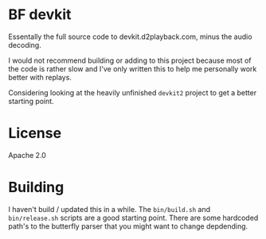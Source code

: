 BF devkit
=========

Essentally the full source code to devkit.d2playback.com, minus the audio decoding.

I would not recommend building or adding to this project because most of the code is rather slow and I've only written this
to help me personally work better with replays.

Considering looking at the heavily unfinished `devkit2` project to get a better starting point.

License
=======

Apache 2.0

Building
========

I haven't build / updated this in a while. The `bin/build.sh` and `bin/release.sh` scripts are a good starting point.
There are some hardcoded path's to the butterfly parser that you might want to change depdending.
